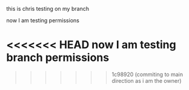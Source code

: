 this is chris testing on my branch

now I am testing permissions

<<<<<<< HEAD
now I am testing branch permissions
=======
>>>>>>> 1c98920 (commiting to main direction as i am the owner)
